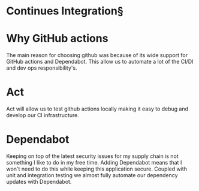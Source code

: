 # Continues Integration§


# Why GitHub actions 
The main reason for choosing github was because of its wide support for GitHub actions and Dependabot. This allow us to automate a lot of the CI/DI and dev ops responsibility's.

# Act
Act will allow us to test github actions locally making it easy to debug and develop our CI infrastructure.

# Dependabot
Keeping on top of the latest security issues for my supply chain is not something I like to do in my free time.
Adding Dependabot means that I won't need to do this while keeping this application secure. 
Coupled with unit and integration testing we almost fully automate our dependency updates with Dependabot.